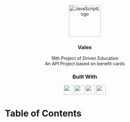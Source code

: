 <div align="center">
  <a href="https://github.com/LeonMesquita/projeto-17-linkr-front">
    <img src="https://images.emojiterra.com/twitter/512px/1f355.png" alt="JavaScriptLogo" width="100">
  </a>

  <h3 align="center">Valex</h3>
  <div align="center">
    18th Project of Driven Education
    <br />
  </div>
  <div align="center">
    An API Project based on benefit cards
    <br />
  </div>
</div>

<div align="center">
  <h3>Built With</h3>

  <img src="https://img.shields.io/badge/TypeScript-007ACC?style=for-the-badge&logo=typescript&logoColor=white" height="30px"/>
  <img src="https://img.shields.io/badge/Node.js-43853D?style=for-the-badge&logo=node.js&logoColor=white" height="30px" />
  <img src="https://img.shields.io/badge/Express.js-404D59?style=for-the-badge" height="30px" />
  <img src="https://img.shields.io/badge/PostgreSQL-316192?style=for-the-badge&logo=postgresql&logoColor=white" height="30px" />
  

  <!-- Badges source: https://dev.to/envoy_/150-badges-for-github-pnk -->
</div>

<!-- Table of Contents -->

# Table of Contents
